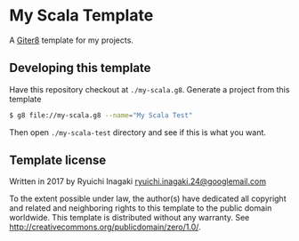 
# My Scala Template

A [Giter8][g8] template for my projects.

## Developing this template

Have this repository checkout at `./my-scala.g8`. Generate a project from this template

```bash
$ g8 file://my-scala.g8 --name="My Scala Test"
```

Then open `./my-scala-test` directory and see if this is what you want.

## Template license

Written in 2017 by Ryuichi Inagaki <ryuichi.inagaki.24@googlemail.com>

To the extent possible under law, the author(s) have dedicated all copyright and related
and neighboring rights to this template to the public domain worldwide.
This template is distributed without any warranty. See <http://creativecommons.org/publicdomain/zero/1.0/>.

[g8]: http://www.foundweekends.org/giter8/

